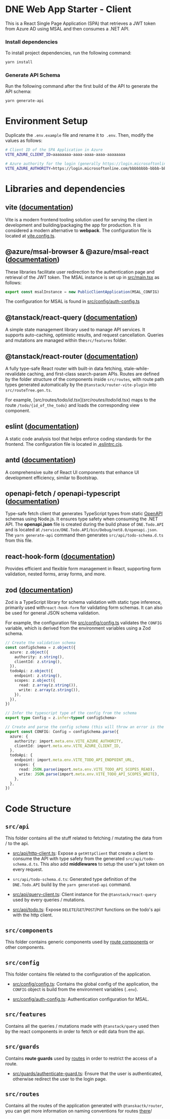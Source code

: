 # DNE Web App Starter - Client

This is a React Single Page Application (SPA) that retrieves a JWT token from Azure AD using MSAL and then consumes a .NET API.

### Install dependencies
To install project dependencies, run the following command:
```sh
yarn install
```

### Generate API Schema
Run the following command after the first build of the API to generate the API schema:
```sh
yarn generate-api
```

# Environment Setup
Duplicate the `.env.example` file and rename it to` .env`. Then, modify the values as follows:
```sh
# Client ID of the SPA Application in Azure
VITE_AZURE_CLIENT_ID=aaaaaaaa-aaaa-aaaa-aaaa-aaaaaaaa

# Azure authority for the login (generally https://login.microsoftonline.com/{your_tenant_id})
VITE_AZURE_AUTHORITY=https://login.microsoftonline.com/bbbbbbbb-bbbb-bbbb-bbbb-bbbbbbbb
```

# Libraries and dependencies

## vite ([documentation](https://vitejs.dev/))
Vite is a modern frontend tooling solution used for serving the client in development and building/packaging the app for production. It is considered a modern alternative to **webpack**. The configuration file is located at [vite.config.ts](vite.config.ts).

## @azure/msal-browser & @azure/msal-react ([documentation](https://github.com/AzureAD/microsoft-authentication-library-for-js))
These libraries facilitate user redirection to the authentication page and retrieval of the JWT token. The MSAL instance is set up in [src/main.tsx](src/main.tsx) as follows:

```typescript
export const msalInstance = new PublicClientApplication(MSAL_CONFIG)
```

The configuration for MSAL is found in [src/config/auth-config.ts](src/config/auth-config.ts)

## @tanstack/react-query ([documentation](https://tanstack.com/query/latest/docs/framework/react/overview))
A simple state management library used to manage API services. It supports auto-caching, optimistic results, and request cancellation. Queries and mutations are managed within the`src/features` folder.

## @tanstack/react-router ([documentation](https://tanstack.com/router/latest/docs/framework/react/overview))
A fully type-safe React router with built-in data fetching, stale-while-revalidate caching, and first-class search-param APIs. Routes are defined by the folder structure of the components inside `src/routes`, with route path types generated automatically by the `@tanstack/router-vite-plugin` into  `src/routeTree.gen.ts`. 

For example, [src/routes/todo/$id.tsx](src/routes/todo/$id.tsx) maps to the route  `/todo/{id_of_the_todo}` and loads the corresponding view component.

## eslint ([documentation](https://eslint.org/))
A static code analysis tool that helps enforce coding standards for the frontend. The configuration file is located in  [.eslintrc.cjs](.eslintrc.cjs).

## antd  ([documentation](https://ant.design/components/overview/))
A comprehensive suite of React UI components that enhance UI development efficiency, similar to Bootstrap.

## openapi-fetch / openapi-typescript ([documentation](https://github.com/drwpow/openapi-typescript))
Type-safe fetch client that generates TypeScript types from static [OpenAPI](https://spec.openapis.org/oas/latest.html) schemas using Node.js. It ensures type safety when consuming the .NET API. The  **openapi.json** file is created during the build phase of `DNE.Todo.API` and is located at `/service/DNE.Todo.API/bin/Debug/net8.0/openapi.json`. The `yarn generate-api` command then generates `src/api/todo-schema.d.ts` from this file.

## react-hook-form ([documentation](https://react-hook-form.com/))
Provides efficient and flexible form management in React, supporting form validation, nested forms, array forms, and more.

## zod  ([documentation](https://zod.dev/))
Zod is a TypeScript library for schema validation with static type inference, primarily used with`react-hook-form` for validating form schemas. It can also be used for general JSON schema validation.

For example, the configuration file [src/config/config.ts](src/config/config.ts) validates the `CONFIG` variable, which is derived from the environment variables using a Zod schema.

```typescript
// Create the validation schema
const configSchema = z.object({
  azure: z.object({
    authority: z.string(),
    clientId: z.string(),
  }),
  todoApi: z.object({
    endpoint: z.string(),
    scopes: z.object({
      read: z.array(z.string()),
      write: z.array(z.string()),
    }),
  }),
})

// Infer the typescript type of the config from the schema
export type Config = z.infer<typeof configSchema>

// Create and parse the config schema (this will throw an error is the schema is not respected )
export const CONFIG: Config = configSchema.parse({
  azure: {
    authority: import.meta.env.VITE_AZURE_AUTHORITY,
    clientId: import.meta.env.VITE_AZURE_CLIENT_ID,
  },
  todoApi: {
    endpoint: import.meta.env.VITE_TODO_API_ENDPOINT_URL,
    scopes: {
      read: JSON.parse(import.meta.env.VITE_TODO_API_SCOPES_READ),
      write: JSON.parse(import.meta.env.VITE_TODO_API_SCOPES_WRITE),
    },
  },
})

```


# Code Structure

## `src/api`

This folder contains all the stuff related to fetching / mutating the data from / to the api.

- [src/api/http-client.ts](src/api/http-client.ts): Expose a `getHttpClient` that create a client to consume the API with type safety from the generated `src/api/todo-schema.d.ts`. This also add **middlewares** to setup the user's jwt token on every request.

- `src/api/todo-schema.d.ts`: Generated type definition of the `DNE.Todo.API` build by the `yarn generated-api` command.

- [src/api/query-client.ts](src/api/query-client.ts): Client instance for the `@tanstack/react-query` used by every queries / mutations.

- [src/api/todo.ts](src/api//todo.ts): Expose `DELETE`/`GET`/`POST`/`PUT` functions on the todo's api with the http client.

## `src/components`

This folder contains generic components used by [route components](src/routes) or other components.

## `src/config`

This folder contains file related to the configuration of the application.

- [src/config/config.ts](src/config/config.ts): Contains the global config of the application, the `CONFIG` object is build from the environment variables (`.env`).

- [src/config/auth-config.ts](src/config/auth-config.ts): Authentication configuration for MSAL.

## `src/features`

Contains all the queries / mutations made with `@tanstack/query` used then by the react components in order to fetch or edit data from the api.

## `src/guards`

Contains **route guards** used by [routes](src/routes) in order to restrict the access of a route.

- [src/guards/authenticate-guard.ts](src/guards/authenticate-guard.ts): Ensure that the user is authenticated, otherwise redirect the user to the login page.

## `src/routes`

Contains all the routes of the application generated with `@tanskactk/router`, you can get more information on naming conventions for routes [there](https://tanstack.com/router/latest/docs/framework/react/guide/file-based-routing)/